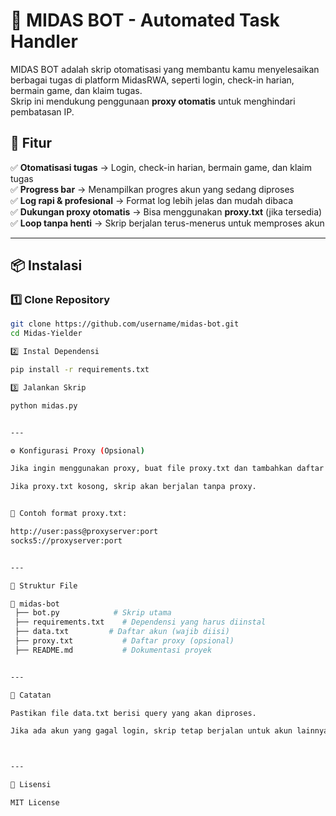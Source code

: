 # 🚀 MIDAS BOT - Automated Task Handler

MIDAS BOT adalah skrip otomatisasi yang membantu kamu menyelesaikan berbagai tugas di platform MidasRWA, seperti login, check-in harian, bermain game, dan klaim tugas.  
Skrip ini mendukung penggunaan **proxy otomatis** untuk menghindari pembatasan IP.

## 🎯 Fitur
✅ **Otomatisasi tugas** → Login, check-in harian, bermain game, dan klaim tugas  
✅ **Progress bar** → Menampilkan progres akun yang sedang diproses  
✅ **Log rapi & profesional** → Format log lebih jelas dan mudah dibaca  
✅ **Dukungan proxy otomatis** → Bisa menggunakan **proxy.txt** (jika tersedia)  
✅ **Loop tanpa henti** → Skrip berjalan terus-menerus untuk memproses akun  

---

## 📦 Instalasi

### **1️⃣ Clone Repository**
```bash
git clone https://github.com/username/midas-bot.git
cd Midas-Yielder

2️⃣ Instal Dependensi

pip install -r requirements.txt

3️⃣ Jalankan Skrip

python midas.py


---

⚙️ Konfigurasi Proxy (Opsional)

Jika ingin menggunakan proxy, buat file proxy.txt dan tambahkan daftar proxy (satu per baris).

Jika proxy.txt kosong, skrip akan berjalan tanpa proxy.


📌 Contoh format proxy.txt:

http://user:pass@proxyserver:port
socks5://proxyserver:port


---

📂 Struktur File

📁 midas-bot
 ├── bot.py            # Skrip utama
 ├── requirements.txt    # Dependensi yang harus diinstal
 ├── data.txt         # Daftar akun (wajib diisi)
 ├── proxy.txt           # Daftar proxy (opsional)
 ├── README.md           # Dokumentasi proyek


---

📝 Catatan

Pastikan file data.txt berisi query yang akan diproses.

Jika ada akun yang gagal login, skrip tetap berjalan untuk akun lainnya.



---

📜 Lisensi

MIT License
